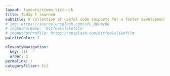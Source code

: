 ```yaml
---
layout: layouts/items-list.njk
title: Today I learned
subtitle: A collection of useful code snippets for a faster development. Reading time < 5 mins
# img: https://source.unsplash.com/sfL_QOnmy00
# imgAuthorName: '@itfeelslikefilm'
# imgAuthorProfile: https://unsplash.com/@itfeelslikefilm
paletteColor: 1

eleventyNavigation:
  key: til
  order: 3
permalink: /
categoryFilter: til
---
```

